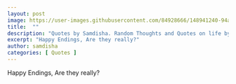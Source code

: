 ```yaml
---
layout: post
image: https://user-images.githubusercontent.com/84928666/148941240-94a807e5-0dab-416c-83f6-b5fb92e3c69f.jpg
title:  ""
description: "Quotes by Samdisha. Random Thoughts and Quotes on life by Samdisha Khunger."
excerpt: "Happy Endings, Are they really?"
author: samdisha
categories: [ Quotes ]
---
```


Happy Endings, Are they really?